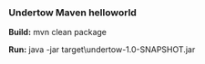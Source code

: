 ### Undertow Maven helloworld
**Build:** mvn clean package

**Run:** java -jar target\undertow-1.0-SNAPSHOT.jar
